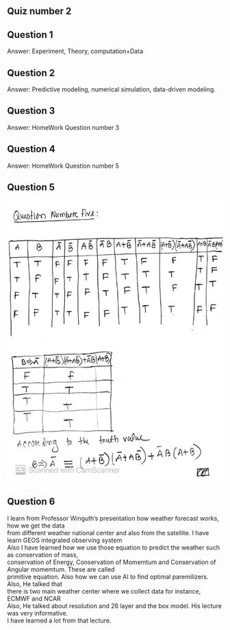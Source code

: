 ## Quiz number 2

## Question 1

Answer: Experiment, Theory, computation+Data

## Question 2

Answer: Predictive modeling, numerical simulation, data-driven modeling.

## Question 3

Answer: HomeWork Question number 3

## Question 4

Answer: HomeWork Question number 5

## Question 5

[<img src="questionNumber5.jpg" width="736"/>](questionNumber5.jpg)

## Question 6

I learn from Professor Winguth’s presentation how weather forecast works, how we get the data  
 from different weather national center and also from the satellite. I have learn GEOS integrated observing system  
 Also I have learned how we use those equation to predict the weather such as conservation of mass,  
 conservation of Energy, Conservation of Momemtum and Conservation of Angular momemtum. These are called  
 primitive equation. Also how we can use AI to find optimal paremilizers. Also, He talked that  
 there is two main weather center where we collect data for instance, ECMWF and NCAR  
 Also, He talked about resolution and 26 layer and the box model. His lecture was very informative.  
 I have learned a lot from that lecture.
